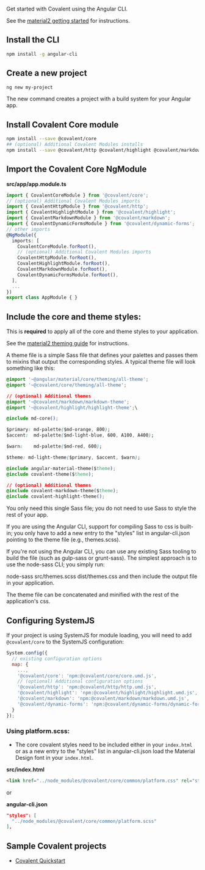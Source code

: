 Get started with Covalent using the Angular CLI.

See the  [material2 getting started](https://github.com/angular/material2/blob/master/guides/getting-started.md) for instructions.

## Install the CLI
 
 ```bash
 npm install -g angular-cli
 ```
 
## Create a new project
 
 ```bash
 ng new my-project
 ```

The new command creates a project with a build system for your Angular app.

## Install Covalent Core module 

```bash
npm install --save @covalent/core
## (optional) Additional Covalent Modules installs
npm install --save @covalent/http @covalent/highlight @covalent/markdown @covalent/dynamic-forms 
```

## Import the Covalent Core NgModule
  
**src/app/app.module.ts**
```ts
import { CovalentCoreModule } from '@covalent/core';
// (optional) Additional Covalent Modules imports
import { CovalentHttpModule } from '@covalent/http';
import { CovalentHighlightModule } from '@covalent/highlight';
import { CovalentMarkdownModule } from '@covalent/markdown';
import { CovalentDynamicFormsModule } from '@covalent/dynamic-forms';
// other imports 
@NgModule({
  imports: [
    CovalentCoreModule.forRoot(),
    // (optional) Additional Covalent Modules imports
    CovalentHttpModule.forRoot(),
    CovalentHighlightModule.forRoot(),
    CovalentMarkdownModule.forRoot(),
    CovalentDynamicFormsModule.forRoot(),
  ],
  ...
})
export class AppModule { }
```

## Include the core and theme styles:
This is **required** to apply all of the core and theme styles to your application. 

See the [material2 theming guide](https://github.com/angular/material2/blob/master/guides/theming.md) for instructions.

A theme file is a simple Sass file that defines your palettes and passes them to mixins that output the corresponding styles. A typical theme file will look something like this:

```css
@import '~@angular/material/core/theming/all-theme';
@import '~@covalent/core/theming/all-theme';

// (optional) Additional themes
@import '~@covalent/markdown/markdown-theme';
@import '~@covalent/highlight/highlight-theme';\

@include md-core();

$primary: md-palette($md-orange, 800);
$accent:  md-palette($md-light-blue, 600, A100, A400);

$warn:    md-palette($md-red, 600);

$theme: md-light-theme($primary, $accent, $warn);

@include angular-material-theme($theme);
@include covalent-theme($theme);

// (optional) Additional themes
@include covalent-markdown-theme($theme);
@include covalent-highlight-theme();
```

You only need this single Sass file; you do not need to use Sass to style the rest of your app.

If you are using the Angular CLI, support for compiling Sass to css is built-in; you only have to add a new entry to the "styles" list in angular-cli.json pointing to the theme file (e.g., themes.scss).

If you're not using the Angular CLI, you can use any existing Sass tooling to build the file (such as gulp-sass or grunt-sass). The simplest approach is to use the node-sass CLI; you simply run:

node-sass src/themes.scss dist/themes.css
and then include the output file in your application.

The theme file can be concatenated and minified with the rest of the application's css.

## Configuring SystemJS
If your project is using SystemJS for module loading, you will need to add `@covalent/core` 
to the SystemJS configuration:

```js
System.config({
  // existing configuration options
  map: {
    ...,
    '@covalent/core': 'npm:@covalent/core/core.umd.js',
    // (optional) Additional configuration options
    '@covalent/http': 'npm:@covalent/http/http.umd.js',
    '@covalent/highlight': 'npm:@covalent/highlight/highlight.umd.js',
    '@covalent/markdown': 'npm:@covalent/markdown/markdown.umd.js',
    '@covalent/dynamic-forms': 'npm:@covalent/dynamic-forms/dynamic-forms.umd.js'
  }
});
```

### Using platform.scss:

- The core covalent styles need to be included either in your `index.html` or as a new entry to the "styles" list in angular-cli.json
load the Material Design font in your `index.html`.  
       
**src/index.html**
```html
<link href="../node_modules/@covalent/core/common/platform.css" rel="stylesheet">
```

or

**angular-cli.json**
```json
"styles": [
  "../node_modules/@covalent/core/common/platform.scss"
],
```

## Sample Covalent projects
- [Covalent Quickstart](https://github.com/Teradata/covalent-quickstart)